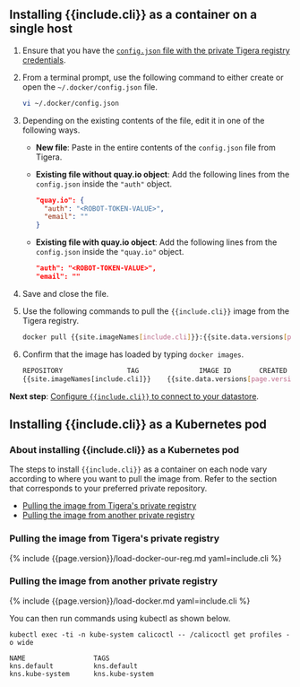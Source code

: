 ## Installing {{include.cli}} as a container on a single host

1. Ensure that you have the [`config.json` file with the private Tigera registry credentials](/{{page.version}}/getting-started/#obtain-the-private-registry-credentials).

1. From a terminal prompt, use the following command to either create or open the `~/.docker/config.json` file.

   ```bash
   vi ~/.docker/config.json
   ```

1. Depending on the existing contents of the file, edit it in one of the following ways.

   - **New file**: Paste in the entire contents of the `config.json` file from Tigera.

   - **Existing file without quay.io object**: Add the following lines from the `config.json` inside the `"auth"` object.

     ```json
     "quay.io": {
       "auth": "<ROBOT-TOKEN-VALUE>",
       "email": ""
     }
     ```

   - **Existing file with quay.io object**: Add the following lines from the `config.json` inside the `"quay.io"` object.

     ```json
     "auth": "<ROBOT-TOKEN-VALUE>",
     "email": ""
     ```

1. Save and close the file.

1. Use the following commands to pull the `{{include.cli}}` image from the Tigera
   registry.

   ```bash
   docker pull {{site.imageNames[include.cli]}}:{{site.data.versions[page.version].first.components[include.cli].version}}
   ```

1. Confirm that the image has loaded by typing `docker images`.

   ```bash
   REPOSITORY                TAG               IMAGE ID       CREATED         SIZE
   {{site.imageNames[include.cli]}}    {{site.data.versions[page.version].first.components[include.cli].version}}            e07d59b0eb8a   2 minutes ago   42MB
   ```

**Next step**:
[Configure `{{include.cli}}` to connect to your datastore](/{{page.version}}/usage/{{include.cli}}/configure/).


## Installing {{include.cli}} as a Kubernetes pod

### About installing {{include.cli}} as a Kubernetes pod

The steps to install `{{include.cli}}` as a container on each node vary according to where you
want to pull the image from. Refer to the section that corresponds to your preferred
private repository.

- [Pulling the image from Tigera's private registry](#pulling-the-image-from-tigeras-private-registry)
- [Pulling the image from another private registry](#pulling-the-image-from-another-private-registry)

### Pulling the image from Tigera's private registry

{% include {{page.version}}/load-docker-our-reg.md yaml=include.cli %}

### Pulling the image from another private registry

{% include {{page.version}}/load-docker.md yaml=include.cli %}

You can then run commands using kubectl as shown below.

```
kubectl exec -ti -n kube-system calicoctl -- /calicoctl get profiles -o wide

NAME                 TAGS
kns.default          kns.default
kns.kube-system      kns.kube-system
```